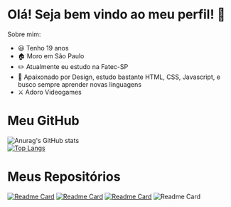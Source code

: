 # Olá! Seja bem vindo ao meu perfil! 👋 


Sobre mim:
- 😃 Tenho 19 anos
- 🏠 Moro em São Paulo
- ✏️ Atualmente eu estudo na Fatec-SP
- 🌱 Apaixonado por Design, estudo bastante HTML, CSS, Javascript, e busco sempre aprender novas linguagens
- ⚔️ Adoro Videogames

# Meu GitHub

![Anurag's GitHub stats](https://github-readme-stats.vercel.app/api?username=Rafakuni&show_icons=true&theme=dracula) <br>
[![Top Langs](https://github-readme-stats.vercel.app/api/top-langs/?username=rafakuni&layout=compact&theme=dracula)](https://github.com/anuraghazra/github-readme-stats)

# Meus Repositórios
[![Readme Card](https://github-readme-stats.vercel.app/api/pin/?username=Rafakuni&repo=ILP-540-Projeto-I&theme=dracula)](https://github.com/RafaKuni/ILP-540-Projeto-I)
[![Readme Card](https://github-readme-stats.vercel.app/api/pin/?username=Rafakuni&repo=Tik-Tok-Project&theme=dracula)](https://github.com/RafaKuni/Tik-Tok-Project)
[![Readme Card](https://github-readme-stats.vercel.app/api/pin/?username=Rafakuni&repo=Site-Menu-Estilizado&theme=dracula)](https://github.com/RafaKuni/Site-Menu-Estilizado)
![Readme Card](https://github-readme-stats.vercel.app/api/pin/?username=Rafakuni&repo=Sistema-de-Amortizacao-Constante&theme=dracula)
